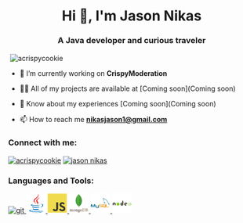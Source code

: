 <h1 align="center">Hi 👋, I'm Jason Nikas</h1>
<h3 align="center">A Java developer and curious traveler</h3>

<p>&nbsp;<img align="center" src="https://github-readme-stats.vercel.app/api?username=acrispycookie&theme=tokyonight&hide_border=false&include_all_commits=true&count_private=true&show_icons=true&locale=en" alt="acrispycookie" /></p>

- 🔭 I’m currently working on **CrispyModeration**

- 👨‍💻 All of my projects are available at [Coming soon](Coming soon)

- 📄 Know about my experiences [Coming soon](Coming soon)

- 📫 How to reach me **nikasjason1@gmail.com**

<h3 align="left">Connect with me:</h3>
<p align="left">
<a href="https://twitter.com/acrispycookie" target="blank"><img align="center" src="https://raw.githubusercontent.com/rahuldkjain/github-profile-readme-generator/master/src/images/icons/Social/twitter.svg" alt="acrispycookie" height="30" width="40" /></a>
<a href="https://www.linkedin.com/in/jason-nikas-b64163255" target="blank"><img align="center" src="https://raw.githubusercontent.com/rahuldkjain/github-profile-readme-generator/master/src/images/icons/Social/linked-in-alt.svg" alt="jason nikas" height="30" width="40" /></a>
</p>

<h3 align="left">Languages and Tools:</h3>
<p align="left"> <a href="https://git-scm.com/" target="_blank" rel="noreferrer"> <img src="https://www.vectorlogo.zone/logos/git-scm/git-scm-icon.svg" alt="git" width="40" height="40"/> </a> <a href="https://www.java.com" target="_blank" rel="noreferrer"> <img src="https://raw.githubusercontent.com/devicons/devicon/master/icons/java/java-original.svg" alt="java" width="40" height="40"/> </a> <a href="https://developer.mozilla.org/en-US/docs/Web/JavaScript" target="_blank" rel="noreferrer"> <img src="https://raw.githubusercontent.com/devicons/devicon/master/icons/javascript/javascript-original.svg" alt="javascript" width="40" height="40"/> </a> <a href="https://www.mongodb.com/" target="_blank" rel="noreferrer"> <img src="https://raw.githubusercontent.com/devicons/devicon/master/icons/mongodb/mongodb-original-wordmark.svg" alt="mongodb" width="40" height="40"/> </a> <a href="https://www.mysql.com/" target="_blank" rel="noreferrer"> <img src="https://raw.githubusercontent.com/devicons/devicon/master/icons/mysql/mysql-original-wordmark.svg" alt="mysql" width="40" height="40"/> </a> <a href="https://nodejs.org" target="_blank" rel="noreferrer"> <img src="https://raw.githubusercontent.com/devicons/devicon/master/icons/nodejs/nodejs-original-wordmark.svg" alt="nodejs" width="40" height="40"/> </a> </p>
